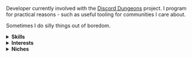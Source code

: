 Developer currently involved with the [Discord Dungeons](https://discorddungeons.me) project. I program for practical reasons - such as useful tooling for communities I care about.

Sometimes I do silly things out of boredom. 

<details>
    <summary><b>Skills</b></summary></br>
    
- Willing To Learn
    - Gatsby.JS
    - Other Static Site Generators
- Basic Knowledge
    - React.JS
    - CSS/Website Styling
    - Backend
    - HTML5
    - SQL
    - ORMs
- Day to day use
    - Discord.JS
    - Discord platform
</details>
<details>
    <summary><b>Interests</b></summary></br>
    
Art, writing, music composition, Minecraft, chess (beginner, don't challenge me), etc. 
</details>
<details>
    <summary><b>Niches</b></summary></br>
    
- [Dialog](https://linusakesson.net/dialog/)
- [BBTag](https://blargbot.xyz/tags)
</details>
